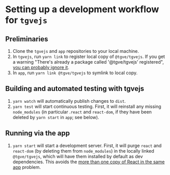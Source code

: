 # Setting up a development workflow for `tgvejs`

## Preliminaries

1. Clone the `tgvejs` and `app` repositories to your local machine.
2. In `tgvejs`, run `yarn link` to register local copy of `@tgve/tgvejs`. If you get a warning "There's already a package called '@tgve/tgvejs' registered", [you can probably ignore it](https://www.xolv.io/blog/dev-notes/dreaded-yarn-link-theres-already-a-package-called-x-registered/).
3. In `app`, run `yarn link @tgve/tgvejs` to symlink to local copy.

## Building and automated testing with tgvejs

1. `yarn watch` will automatically publish changes to `dist`.
2. `yarn test` will start continuous testing. First, it will reinstall any missing `node_modules` (in particular .`react` and `react-dom`, if they have been deleted by `yarn start` in `app`; see below).

## Running via the app

1. `yarn start` will start a development server. First, it will purge `react` and `react-dom` (by deleting them from `node_modules`) in the locally linked `@tgve/tgvejs`, which will have them installed by default as dev dependencies. This avoids the [more than one copy of React in the same app](https://stackoverflow.com/questions/66488492/solve-having-more-than-one-copy-of-react-in-the-same-app) problem.
